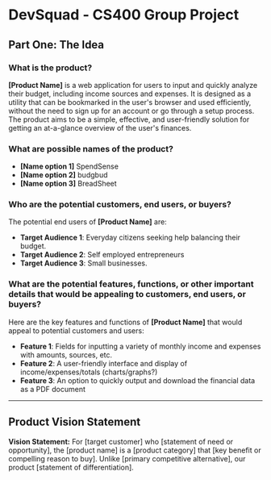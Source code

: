 # DevSquad - CS400 Group Project

## Part One: The Idea

### What is the product?

**[Product Name]** is a web application for users to input and quickly analyze their budget, including income sources and expenses. It is designed as a utility that can be bookmarked in the user's browser and used efficiently, without the need to sign up for an account or go through a setup process. The product aims to be a simple, effective, and user-friendly solution for getting an at-a-glance overview of the user's finances.

### What are possible names of the product?

- **[Name option 1]** SpendSense
- **[Name option 2]** budgbud
- **[Name option 3]** BreadSheet

### Who are the potential customers, end users, or buyers?

The potential end users of **[Product Name]** are:

- **Target Audience 1**: Everyday citizens seeking help balancing their budget.
- **Target Audience 2**: Self employed entrepreneurs
- **Target Audience 3**: Small businesses.

### What are the potential features, functions, or other important details that would be appealing to customers, end users, or buyers?

Here are the key features and functions of **[Product Name]** that would appeal to potential customers and users:

- **Feature 1**: Fields for inputting a variety of monthly income and expenses with amounts, sources, etc.
- **Feature 2**: A user-friendly interface and display of income/expenses/totals (charts/graphs?)
- **Feature 3**: An option to quickly output and download the financial data as a PDF document

---

## Product Vision Statement

**Vision Statement:**
For [target customer] who [statement of need or opportunity], the [product name] is a [product category] that [key benefit or compelling reason to buy]. Unlike [primary competitive alternative], our product [statement of differentiation].
